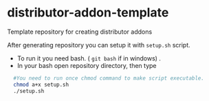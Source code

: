 # distributor-addon-template
Template repository for creating distributor addons

After generating repository you can setup it with `setup.sh` script.  
 - To run it you need bash. ( `git bash` if in windows) .  
 - In your bash open repository directory, then type  
  ```bash
    #You need to run once chmod command to make script executable. 
    chmod a+x setup.sh 
    ./setup.sh
   ```
